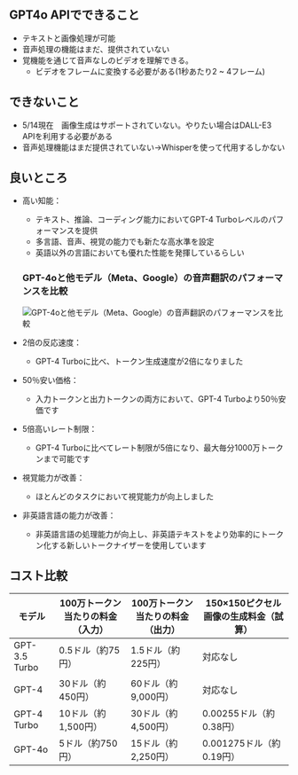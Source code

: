 ## GPT4o APIでできること
- テキストと画像処理が可能
- 音声処理の機能はまだ、提供されていない
- 覚機能を通じて音声なしのビデオを理解できる。
    - ビデオをフレームに変換する必要がある(1秒あたり2 ~ 4フレーム)

## できないこと
- 5/14現在　画像生成はサポートされていない。やりたい場合はDALL-E3　APIを利用する必要がある
- 音声処理機能はまだ提供されていない→Whisperを使って代用するしかない


## 良いところ
- 高い知能：
  - テキスト、推論、コーディング能力においてGPT-4 Turboレベルのパフォーマンスを提供
  - 多言語、音声、視覚の能力でも新たな高水準を設定
  - 英語以外の言語においても優れた性能を発揮しているらしい
  ### GPT-4oと他モデル（Meta、Google）の音声翻訳のパフォーマンスを比較
  ![GPT-4oと他モデル（Meta、Google）の音声翻訳のパフォーマンスを比較](https://vnext.co.jp/uploads/2024/06/e29b5daf105e83f04071b0cc15656837.png)

- 2倍の反応速度：
  - GPT-4 Turboに比べ、トークン生成速度が2倍になりました
- 50％安い価格：
  - 入力トークンと出力トークンの両方において、GPT-4 Turboより50％安価です
- 5倍高いレート制限：
  - GPT-4 Turboに比べてレート制限が5倍になり、最大毎分1000万トークンまで可能です
- 視覚能力が改善：
  - ほとんどのタスクにおいて視覚能力が向上しました
- 非英語言語の能力が改善：
  - 非英語言語の処理能力が向上し、非英語テキストをより効率的にトークン化する新しいトークナイザーを使用しています


## コスト比較

| モデル          | 100万トークン当たりの料金（入力） | 100万トークン当たりの料金（出力） | 150×150ピクセル画像の生成料金（試算）     |
|-----------------|-----------------------------------|-----------------------------------|-----------------------------------------|
| GPT-3.5 Turbo   | 0.5ドル（約75円）                  | 1.5ドル（約225円）                 | 対応なし                                  |
| GPT-4           | 30ドル（約450円）                  | 60ドル（約9,000円）                | 対応なし                                  |
| GPT-4 Turbo     | 10ドル（約1,500円）                | 30ドル（約4,500円）                | 0.00255ドル（約0.38円）                  |
| GPT-4o          | 5ドル（約750円）                   | 15ドル（約2,250円）                | 0.001275ドル（約0.19円）                 |
